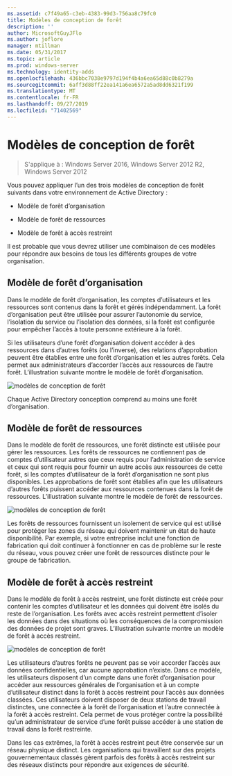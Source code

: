 ```yaml
---
ms.assetid: c7f49a65-c3eb-4383-99d3-756aa8c79fc0
title: Modèles de conception de forêt
description: ''
author: MicrosoftGuyJFlo
ms.author: joflore
manager: mtillman
ms.date: 05/31/2017
ms.topic: article
ms.prod: windows-server
ms.technology: identity-adds
ms.openlocfilehash: 436bbc7038e9797d194f4b4a6ea65d88c0b8279a
ms.sourcegitcommit: 6aff3d88ff22ea141a6ea6572a5ad8dd6321f199
ms.translationtype: MT
ms.contentlocale: fr-FR
ms.lasthandoff: 09/27/2019
ms.locfileid: "71402569"
---
```

# <a name="forest-design-models"></a>Modèles de conception de forêt

>S'applique à : Windows Server 2016, Windows Server 2012 R2, Windows Server 2012

Vous pouvez appliquer l’un des trois modèles de conception de forêt suivants dans votre environnement de Active Directory :  
  
-   Modèle de forêt d’organisation  
  
-   Modèle de forêt de ressources  
  
-   Modèle de forêt à accès restreint  
  
Il est probable que vous devrez utiliser une combinaison de ces modèles pour répondre aux besoins de tous les différents groupes de votre organisation.  
  
## <a name="organizational-forest-model"></a>Modèle de forêt d’organisation  
Dans le modèle de forêt d’organisation, les comptes d’utilisateurs et les ressources sont contenus dans la forêt et gérés indépendamment. La forêt d’organisation peut être utilisée pour assurer l’autonomie du service, l’isolation du service ou l’isolation des données, si la forêt est configurée pour empêcher l’accès à toute personne extérieure à la forêt.  
  
Si les utilisateurs d’une forêt d’organisation doivent accéder à des ressources dans d’autres forêts (ou l’inverse), des relations d’approbation peuvent être établies entre une forêt d’organisation et les autres forêts. Cela permet aux administrateurs d’accorder l’accès aux ressources de l’autre forêt. L’illustration suivante montre le modèle de forêt d’organisation.  
  
![modèles de conception de forêt](media/Forest-Design-Models/b1ddb47e-78a5-49c7-bb21-d7421b7b84b8.gif)  
  
Chaque Active Directory conception comprend au moins une forêt d’organisation.  
  
## <a name="resource-forest-model"></a>Modèle de forêt de ressources  
Dans le modèle de forêt de ressources, une forêt distincte est utilisée pour gérer les ressources. Les forêts de ressources ne contiennent pas de comptes d’utilisateur autres que ceux requis pour l’administration de service et ceux qui sont requis pour fournir un autre accès aux ressources de cette forêt, si les comptes d’utilisateur de la forêt d’organisation ne sont plus disponibles. Les approbations de forêt sont établies afin que les utilisateurs d’autres forêts puissent accéder aux ressources contenues dans la forêt de ressources. L’illustration suivante montre le modèle de forêt de ressources.  
  
![modèles de conception de forêt](media/Forest-Design-Models/c0b348a6-958c-4fc5-9035-e2d2a54d5573.gif)  
  
Les forêts de ressources fournissent un isolement de service qui est utilisé pour protéger les zones du réseau qui doivent maintenir un état de haute disponibilité. Par exemple, si votre entreprise inclut une fonction de fabrication qui doit continuer à fonctionner en cas de problème sur le reste du réseau, vous pouvez créer une forêt de ressources distincte pour le groupe de fabrication.  
  
## <a name="restricted-access-forest-model"></a>Modèle de forêt à accès restreint  
Dans le modèle de forêt à accès restreint, une forêt distincte est créée pour contenir les comptes d’utilisateur et les données qui doivent être isolés du reste de l’organisation. Les forêts avec accès restreint permettent d’isoler les données dans des situations où les conséquences de la compromission des données de projet sont graves. L’illustration suivante montre un modèle de forêt à accès restreint.  
  
![modèles de conception de forêt](media/Forest-Design-Models/e49cfc8c-a58a-4386-93bd-d4a6ee00f89c.gif)  
  
Les utilisateurs d’autres forêts ne peuvent pas se voir accorder l’accès aux données confidentielles, car aucune approbation n’existe. Dans ce modèle, les utilisateurs disposent d’un compte dans une forêt d’organisation pour accéder aux ressources générales de l’organisation et à un compte d’utilisateur distinct dans la forêt à accès restreint pour l’accès aux données classées. Ces utilisateurs doivent disposer de deux stations de travail distinctes, une connectée à la forêt de l’organisation et l’autre connectée à la forêt à accès restreint. Cela permet de vous protéger contre la possibilité qu’un administrateur de service d’une forêt puisse accéder à une station de travail dans la forêt restreinte.  
  
Dans les cas extrêmes, la forêt à accès restreint peut être conservée sur un réseau physique distinct. Les organisations qui travaillent sur des projets gouvernementaux classés gèrent parfois des forêts à accès restreint sur des réseaux distincts pour répondre aux exigences de sécurité.  
  



